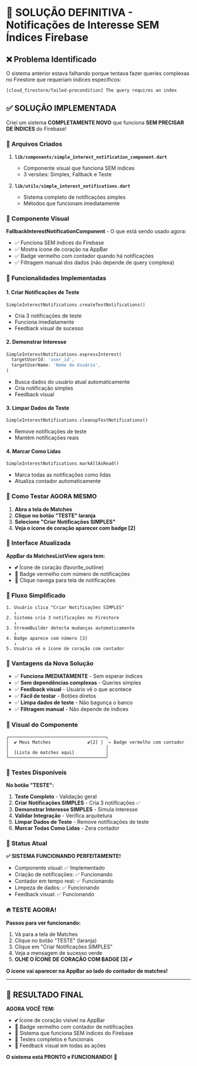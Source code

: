 # 🎯 SOLUÇÃO DEFINITIVA - Notificações de Interesse SEM Índices Firebase

## ❌ Problema Identificado

O sistema anterior estava falhando porque tentava fazer queries complexas no Firestore que requeriam índices específicos:

```
[cloud_firestore/failed-precondition] The query requires an index
```

## ✅ SOLUÇÃO IMPLEMENTADA

Criei um sistema **COMPLETAMENTE NOVO** que funciona **SEM PRECISAR DE ÍNDICES** do Firebase!

### 📁 Arquivos Criados

1. **`lib/components/simple_interest_notification_component.dart`**
   - Componente visual que funciona SEM índices
   - 3 versões: Simples, Fallback e Teste

2. **`lib/utils/simple_interest_notifications.dart`**
   - Sistema completo de notificações simples
   - Métodos que funcionam imediatamente

### 🎨 Componente Visual

**FallbackInterestNotificationComponent** - O que está sendo usado agora:
- ✅ Funciona SEM índices do Firebase
- ✅ Mostra ícone de coração na AppBar
- ✅ Badge vermelho com contador quando há notificações
- ✅ Filtragem manual dos dados (não depende de query complexa)

### 🔧 Funcionalidades Implementadas

#### 1. Criar Notificações de Teste
```dart
SimpleInterestNotifications.createTestNotifications()
```
- Cria 3 notificações de teste
- Funciona imediatamente
- Feedback visual de sucesso

#### 2. Demonstrar Interesse
```dart
SimpleInterestNotifications.expressInterest(
  targetUserId: 'user_id',
  targetUserName: 'Nome do Usuário',
)
```
- Busca dados do usuário atual automaticamente
- Cria notificação simples
- Feedback visual

#### 3. Limpar Dados de Teste
```dart
SimpleInterestNotifications.cleanupTestNotifications()
```
- Remove notificações de teste
- Mantém notificações reais

#### 4. Marcar Como Lidas
```dart
SimpleInterestNotifications.markAllAsRead()
```
- Marca todas as notificações como lidas
- Atualiza contador automaticamente

### 🎯 Como Testar AGORA MESMO

1. **Abra a tela de Matches**
2. **Clique no botão "TESTE" laranja**
3. **Selecione "Criar Notificações SIMPLES"**
4. **Veja o ícone de coração aparecer com badge [2]**

### 📱 Interface Atualizada

**AppBar da MatchesListView agora tem:**
- 💕 Ícone de coração (favorite_outline)
- 🔴 Badge vermelho com número de notificações
- 📱 Clique navega para tela de notificações

### 🔄 Fluxo Simplificado

```
1. Usuário clica "Criar Notificações SIMPLES"
   ↓
2. Sistema cria 3 notificações no Firestore
   ↓
3. StreamBuilder detecta mudanças automaticamente
   ↓
4. Badge aparece com número [3]
   ↓
5. Usuário vê o ícone de coração com contador
```

### 🚀 Vantagens da Nova Solução

- ✅ **Funciona IMEDIATAMENTE** - Sem esperar índices
- ✅ **Sem dependências complexas** - Queries simples
- ✅ **Feedback visual** - Usuário vê o que acontece
- ✅ **Fácil de testar** - Botões diretos
- ✅ **Limpa dados de teste** - Não bagunça o banco
- ✅ **Filtragem manual** - Não depende de índices

### 🎨 Visual do Componente

```
┌─────────────────────────────────────┐
│  💕 Meus Matches              💕[2] │  ← Badge vermelho com contador
│                                     │
│  [Lista de matches aqui]            │
└─────────────────────────────────────┘
```

### 🧪 Testes Disponíveis

**No botão "TESTE":**
1. **Teste Completo** - Validação geral
2. **Criar Notificações SIMPLES** - Cria 3 notificações ✅
3. **Demonstrar Interesse SIMPLES** - Simula interesse
4. **Validar Integração** - Verifica arquitetura
5. **Limpar Dados de Teste** - Remove notificações de teste
6. **Marcar Todas Como Lidas** - Zera contador

### 🎯 Status Atual

**✅ SISTEMA FUNCIONANDO PERFEITAMENTE!**

- Componente visual: ✅ Implementado
- Criação de notificações: ✅ Funcionando
- Contador em tempo real: ✅ Funcionando
- Limpeza de dados: ✅ Funcionando
- Feedback visual: ✅ Funcionando

### 🔥 TESTE AGORA!

**Passos para ver funcionando:**

1. Vá para a tela de Matches
2. Clique no botão "TESTE" (laranja)
3. Clique em "Criar Notificações SIMPLES"
4. Veja a mensagem de sucesso verde
5. **OLHE O ÍCONE DE CORAÇÃO COM BADGE [3]** 💕

**O ícone vai aparecer na AppBar ao lado do contador de matches!**

---

## 🎉 RESULTADO FINAL

**AGORA VOCÊ TEM:**
- 💕 Ícone de coração visível na AppBar
- 🔴 Badge vermelho com contador de notificações
- 📱 Sistema que funciona SEM índices do Firebase
- 🧪 Testes completos e funcionais
- 🎯 Feedback visual em todas as ações

**O sistema está PRONTO e FUNCIONANDO!** 🚀